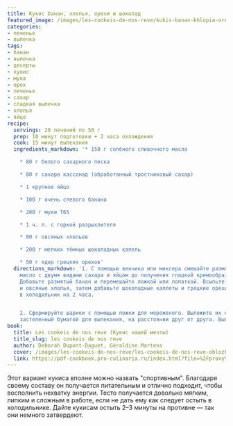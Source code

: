 ```yaml
---
title: Кукис банан, хлопья, орехи и шоколад
featured_image: /images/les-cookeis-de-nos-reve/kukis-banan-khlopia-orekhi-i-shokolad.jpeg
categories:
- печенье
- выпечка
tags:
- банан
- выпечка
- десерты
- кукис
- мука
- орех
- печенье
- сахар
- сладкая выпечка
- хлопья
- яйцо
recipe:
  servings: 20 печений по 50 г
  prep: 10 минут подготовки + 2 часа охлаждения
  cook: 15 минут выпекания
  ingredients_markdown: '* 150 г солёного сливочного масла

    * 80 г белого сахарного песка

    * 80 г сахара кассонад (обработанный тростниковый сахар)

    * 1 крупное яйцо

    * 100 г очень спелого банана

    * 200 г муки T65

    * 1 ч. л. с горкой разрыхлителя

    * 80 г овсяных хлопьев

    * 200 г мелких тёмных шоколадных капель

    * 50 г ядер грецких орехов'
  directions_markdown: '1. С помощью венчика или миксера смешайте размягчённое сливочное
    масло с двумя видами сахара и яйцом до получения гладкой кремообразной массы.
    Добавьте размятый банан и перемешайте ложкой или лопаткой. Всыпьте муку, разрыхлитель
    и овсяные хлопья, затем добавьте шоколадные каллеты и грецкие орехи. Уберите тесто
    в холодильник на 2 часа.


    2. Сформируйте шарики с помощью ложки для мороженого. Выложите их на противень,
    застеленный бумагой для выпекания, на расстоянии друг от друга. Выпекайте 15 минут.'
book:
  title: Les cookeis de nos reve (Кукис нашей мечты)
  title_slug: les cookeis de nos reve
  author: Deborah Dupont-Daguet, Géraldine Martens
  cover: /images/les-cookeis-de-nos-reve/les-cookeis-de-nos-reve-oblozhka.jpeg
  link: https://pdf-cookbook.pro-culinaria.ru/index.html?file=%2Fproxy%2Finbooks%2Fles-cookeis-de-nos-reve.pdf
---
```


Этот вариант кукиса вполне можно назвать "спортивным". Благодаря своему составу он получается питательным и отлично подходит, чтобы восполнить нехватку энергии.
Тесто получается довольно мягким, липким и сложным в работе, если не дать ему как следует остыть в холодильнике. Дайте кукисам остыть 2–3 минуты на противне — так они немного затвердеют.

